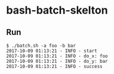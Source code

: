 # bash-batch-skelton

## Run
```
$ ./batch.sh -a foo -b bar
2017-10-09 01:13:21 - INFO - start
2017-10-09 01:13:21 - INFO - do_x: foo
2017-10-09 01:13:21 - INFO - do_y: bar
2017-10-09 01:13:21 - INFO - success
```
